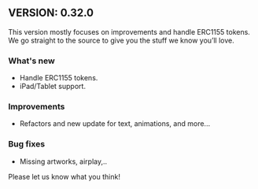 ## VERSION: 0.32.0

This version mostly focuses on improvements and handle ERC1155 tokens. We go straight to the source to give you the stuff we know you’ll love.

### What's new
- Handle ERC1155 tokens.
- iPad/Tablet support.

### Improvements
- Refactors and new update for text, animations, and more...

### Bug fixes
- Missing artworks, airplay,..

Please let us know what you think!
